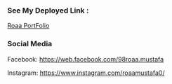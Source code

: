 ### See My Deployed Link : 
[Roaa PortFolio](roaa-portfolio98.netlify.app)


### Social Media



Facebook: <https://web.facebook.com/98roaa.mustafa>

Instagram: <https://www.instagram.com/roaamustafa0/>
